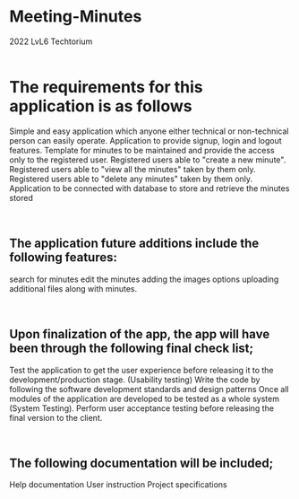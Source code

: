 # Meeting-Minutes
2022 LvL6 Techtorium
<br /><br />

<h1>The requirements for this application is as follows</h1>

<p>Simple and easy application which anyone either technical or non-technical person can easily operate.
Application to provide signup, login and logout features.
Template for minutes to be maintained and provide the access only to the registered user.
Registered users able to "create a new minute".
Registered users able to "view all the minutes" taken by them only.
Registered users able to "delete any minutes" taken by them only.
Application to be connected with database to store and retrieve the minutes stored</p>
<br />

<h2>The application future additions include the following features:</h2>
<p>search for minutes
edit the minutes
adding the images options
uploading additional files along with minutes.</p>
<br />

<h2>Upon finalization of the app, the app will have been through the following final check list;</h2>
<p>Test the application to get the user experience before releasing it to the development/production stage. (Usability testing)
Write the code by following the software development standards and design patterns
Once all modules of the application are developed to be tested as a whole system (System Testing).
Perform user acceptance testing before releasing the final version to the client.</p>
<br />

<h2>The following documentation will be included;</h2>
<p>Help documentation
User instruction
Project specifications</p>
<br /><br />
